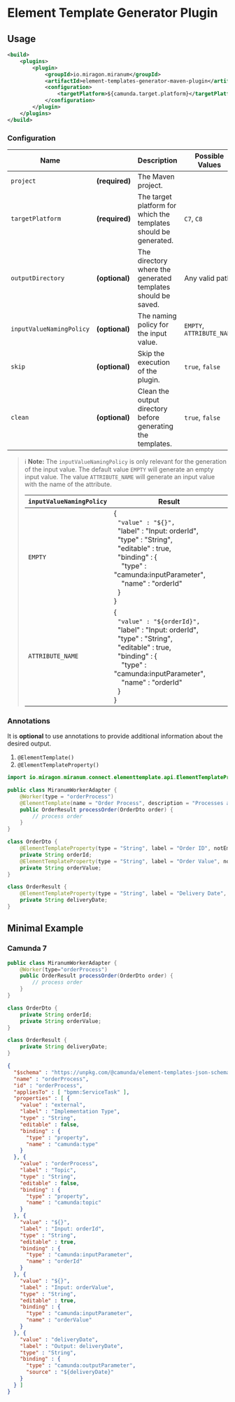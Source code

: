 # Element Template Generator Plugin

## Usage

```xml
<build>
    <plugins>
        <plugin>
            <groupId>io.miragon.miranum</groupId>
            <artifactId>element-templates-generator-maven-plugin</artifactId>
            <configuration>
                <targetPlatform>${camunda.target.platform}</targetPlatform>
            </configuration>
        </plugin>
    </plugins>
</build>
```

### Configuration

| Name                     |                | Description                                                      | Possible Values           | Default Value                                                    |
|--------------------------|----------------|------------------------------------------------------------------|---------------------------|------------------------------------------------------------------|
| `project`                | **(required)** | The Maven project.                                               |                           | ${project}                                                       |
| `targetPlatform`         | **(required)** | The target platform for which the templates should be generated. | `C7`, `C8`                | None                                                             |
| `outputDirectory`        | **(optional)** | The directory where the generated templates should be saved.     | Any valid path            | `${project.build.directory/generated-sources/element-templates}` |
| `inputValueNamingPolicy` | **(optional)** | The naming policy for the input value.                           | `EMPTY`, `ATTRIBUTE_NAME` | `EMPTY`                                                          |
| `skip`                   | **(optional)** | Skip the execution of the plugin.                                | `true`, `false`           | `false`                                                          |
| `clean`                  | **(optional)** | Clean the output directory before generating the templates.      | `true`, `false`           | `false`                                                          |

> :information_source: 
> **Note:** The `inputValueNamingPolicy` is only relevant for the generation of the input value. 
> The default value `EMPTY` will generate an empty input value. 
> The value `ATTRIBUTE_NAME` will generate an input value with the name of the attribute.
>  
> | `inputValueNamingPolicy` | Result                                                                                                                                                                                                                                                                                                                                  |
> |--------------------------|-----------------------------------------------------------------------------------------------------------------------------------------------------------------------------------------------------------------------------------------------------------------------------------------------------------------------------------------|
> | `EMPTY`                  | {<br>&nbsp;&nbsp;<code>"value" : "${}",</code><br>&nbsp;&nbsp;"label" : "Input: orderId",<br>&nbsp;&nbsp;"type" : "String",<br>&nbsp;&nbsp;"editable" : true,<br>&nbsp;&nbsp;"binding" : {<br>&nbsp;&nbsp;&nbsp;&nbsp;"type" : "camunda:inputParameter",<br>&nbsp;&nbsp;&nbsp;&nbsp;"name" : "orderId"<br>&nbsp;&nbsp;}<br>}<br>        |
> | `ATTRIBUTE_NAME`         | {<br>&nbsp;&nbsp;<code>"value" : "${orderId}",</code><br>&nbsp;&nbsp;"label" : "Input: orderId",<br>&nbsp;&nbsp;"type" : "String",<br>&nbsp;&nbsp;"editable" : true,<br>&nbsp;&nbsp;"binding" : {<br>&nbsp;&nbsp;&nbsp;&nbsp;"type" : "camunda:inputParameter",<br>&nbsp;&nbsp;&nbsp;&nbsp;"name" : "orderId"<br>&nbsp;&nbsp;}<br>}<br> |

### Annotations

It is **optional** to use annotations to provide additional information about the desired output.
1. `@ElementTemplate()`
2. `@ElementTemplateProperty()`

```java
import io.miragon.miranum.connect.elementtemplate.api.ElementTemplateProperty;

public class MiranumWorkerAdapter {
    @Worker(type = "orderProcess")
    @ElementTemplate(name = "Order Process", description = "Processes an incoming order.", version = 1)
    public OrderResult processOrder(OrderDto order) {
        // process order
    }
}

class OrderDto {
    @ElementTemplateProperty(type = "String", label = "Order ID", notEmpty = true, editable = false)
    private String orderId;
    @ElementTemplateProperty(type = "String", label = "Order Value", notEmpty = true, editable = false)
    private String orderValue;
}

class OrderResult {
    @ElementTemplateProperty(type = "String", label = "Delivery Date", notEmpty = true, editable = false)
    private String deliveryDate;
}
```

## Minimal Example

### Camunda 7

```java
public class MiranumWorkerAdapter {
    @Worker(type="orderProcess")
    public OrderResult processOrder(OrderDto order) {
        // process order
    }
}

class OrderDto {
    private String orderId;
    private String orderValue;
}

class OrderResult {
    private String deliveryDate;
}
```

```json
{
  "$schema" : "https://unpkg.com/@camunda/element-templates-json-schema@0.1.0/resources/schema.json",
  "name" : "orderProcess",
  "id" : "orderProcess",
  "appliesTo" : [ "bpmn:ServiceTask" ],
  "properties" : [ {
    "value" : "external",
    "label" : "Implementation Type",
    "type" : "String",
    "editable" : false,
    "binding" : {
      "type" : "property",
      "name" : "camunda:type"
    }
  }, {
    "value" : "orderProcess",
    "label" : "Topic",
    "type" : "String",
    "editable" : false,
    "binding" : {
      "type" : "property",
      "name" : "camunda:topic"
    }
  }, {
    "value" : "${}",
    "label" : "Input: orderId",
    "type" : "String",
    "editable" : true,
    "binding" : {
      "type" : "camunda:inputParameter",
      "name" : "orderId"
    }
  }, {
    "value" : "${}",
    "label" : "Input: orderValue",
    "type" : "String",
    "editable" : true,
    "binding" : {
      "type" : "camunda:inputParameter",
      "name" : "orderValue"
    }
  }, {
    "value" : "deliveryDate",
    "label" : "Output: deliveryDate",
    "type" : "String",
    "binding" : {
      "type" : "camunda:outputParameter",
      "source" : "${deliveryDate}"
    }
  } ]
}
```
